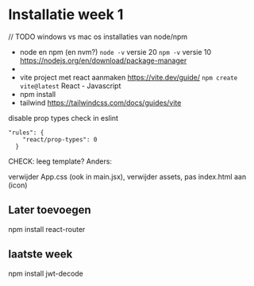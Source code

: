 # Installatie week 1

// TODO windows vs mac os installaties van node/npm

* node en npm (en nvm?)
  `node -v` versie 20
  `npm -v` versie 10
  https://nodejs.org/en/download/package-manager
*
* vite project met react aanmaken
  https://vite.dev/guide/
  `npm create vite@latest`
  React - Javascript
* npm install
* tailwind
  https://tailwindcss.com/docs/guides/vite

disable prop types check in eslint

```
"rules": {
    "react/prop-types": 0
  }
```

CHECK: leeg template?
Anders:

verwijder App.css (ook in main.jsx), verwijder assets, pas index.html aan (icon)

## Later toevoegen

npm install react-router

## laatste week

npm install jwt-decode
